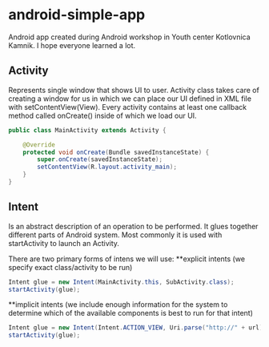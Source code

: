 android-simple-app
==================

Android app created during Android workshop in Youth center Kotlovnica Kamnik. I hope everyone learned a lot.

Activity
--------

Represents single window that shows UI to user. Activity class takes care of creating a window for us in which we can place our UI defined in XML file with setContentView(View). Every activity contains at least one callback method called onCreate() inside of which we load our UI.

```java
public class MainActivity extends Activity {

    @Override
    protected void onCreate(Bundle savedInstanceState) {
        super.onCreate(savedInstanceState);
        setContentView(R.layout.activity_main);
    }
}
```

Intent 
------

Is an abstract description of an operation to be performed. It glues together different parts of Android system. Most commonly it is used with startActivity to launch an Activity.

There are two primary forms of intens we will use:
**explicit intents (we specify exact class/activity to be run)
```java
Intent glue = new Intent(MainActivity.this, SubActivity.class);
startActivity(glue);
```
**implicit intents (we include enough information for the system to determine which of the available components is best to run for that intent)
```java
Intent glue = new Intent(Intent.ACTION_VIEW, Uri.parse("http://" + url));
startActivity(glue);
```


